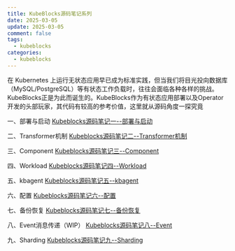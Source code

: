 ```yaml
---
title: KubeBlocks源码笔记系列
date: 2025-03-05
update: 2025-03-05
comment: false
tags:
  - kubeblocks
categories:
  - kubeblocks
---
```


在 Kubernetes 上运行无状态应用早已成为标准实践，但当我们将目光投向数据库（MySQL/PostgreSQL）等有状态工作负载时，往往会面临各种各样的挑战。KubeBlocks正是为此而诞生的。KubeBlocks作为有状态应用部署以及Operator开发的头部玩家，其代码有较高的参考价值，这里就从源码角度一探究竟

*<!--more-->*

一、部署与启动 [Kubeblocks源码笔记一--部署与启动](http://123.60.75.117/2025/03/05/Kubeblocks%E6%BA%90%E7%A0%81%E7%AC%94%E8%AE%B0%E4%B8%80--%E9%83%A8%E7%BD%B2%E4%B8%8E%E5%90%AF%E5%8A%A8/)

二、Transformer机制 [Kubeblocks源码笔记二--Transformer机制](http://123.60.75.117/2025/03/05/Kubeblocks%E6%BA%90%E7%A0%81%E7%AC%94%E8%AE%B0%E4%BA%8C--Transformer/)

三、Component [Kubeblocks源码笔记三--Component](http://123.60.75.117/2025/03/05/Kubeblocks%E6%BA%90%E7%A0%81%E7%AC%94%E8%AE%B0%E4%B8%89--Component/)

四、Workload [Kubeblocks源码笔记四--Workload](http://123.60.75.117/2025/03/05/Kubeblocks%E6%BA%90%E7%A0%81%E7%AC%94%E8%AE%B0%E5%9B%9B--workload/)

五、kbagent [Kubeblocks源码笔记五--kbagent](http://123.60.75.117/2025/03/05/Kubeblocks%E6%BA%90%E7%A0%81%E7%AC%94%E8%AE%B0%E4%BA%94--KBAgent/)

六、配置 [Kubeblocks源码笔记六--配置](http://123.60.75.117/2025/03/05/Kubeblocks%E6%BA%90%E7%A0%81%E7%AC%94%E8%AE%B0%E5%85%AD--%E9%85%8D%E7%BD%AE/)

七、备份恢复 [Kubeblocks源码笔记七--备份恢复](http://123.60.75.117/2025/03/05/Kubeblocks%E6%BA%90%E7%A0%81%E7%AC%94%E8%AE%B0%E4%B8%83--%E5%A4%87%E4%BB%BD%E6%81%A2%E5%A4%8D/)

八、Event消息传递（WIP） [Kubeblocks源码笔记八--Event](http://123.60.75.117/2025/03/05/Kubeblocks%E6%BA%90%E7%A0%81%E7%AC%94%E8%AE%B0%E5%85%AB--Event/)

九、Sharding [Kubeblocks源码笔记九--Sharding](http://123.60.75.117/2025/03/05/Kubeblocks%E6%BA%90%E7%A0%81%E7%AC%94%E8%AE%B0%E4%B9%9D--Sharding/)